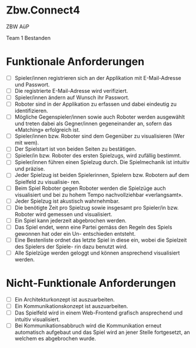 # Zbw.Connect4

ZBW AüP

Team 1 Bestanden

# Funktionale Anforderungen
- [ ] Spieler/innen registrieren sich an der Applikation mit E-Mail-Adresse und Passwort.
- [ ] Die registrierte E-Mail-Adresse wird verifiziert.
- [ ] Spieler/innen ändern auf Wunsch ihr Passwort.
- [ ] Roboter sind in der Applikation zu erfassen und dabei eindeutig zu identifizieren.
- [ ] Mögliche Gegenspieler/innen sowie auch Roboter werden ausgewählt und treten dabei als
Gegner/innen gegeneinander an, sofern das «Matching» erfolgreich ist.
- [ ] Spieler/innen bzw. Roboter sind dem Gegenüber zu visualisieren (Wer mit wem).
- [ ] Der Spielstart ist von beiden Seiten zu bestätigen.
- [ ] Spieler/in bzw. Roboter des ersten Spielzugs, wird zufällig bestimmt.
- [ ] Spieler/innen führen einen Spielzug durch. Die Spielmechanik ist intuitiv und präzise.
- [ ] Jeder Spielzug ist beiden Spielerinnen, Spielern bzw. Robotern auf dem Spielfeld zu visualisie-
ren.
- [ ] Beim Spiel Roboter gegen Roboter werden die Spielzüge auch visualisiert und bei zu hohem
Tempo nachvollziehbar «verlangsamt».
- [ ] Jeder Spielzug ist akustisch wahrnehmbar.
- [ ] Die benötigte Zeit pro Spielzug sowie insgesamt pro Spieler/in bzw. Roboter wird gemessen
und visualisiert.
- [ ] Ein Spiel kann jederzeit abgebrochen werden.
- [ ] Das Spiel endet, wenn eine Partei gemäss den Regeln des Spiels gewonnen hat oder ein Un-
entschieden entsteht.
- [ ] Eine Bestenliste ordnet das letzte Spiel in diese ein, wobei die Spielzeit des Spielers der Spiele-
rin dazu benutzt wird.
- [ ] Alle Spielzüge werden geloggt und können ansprechend visualisiert werden.

# Nicht-Funktionale Anforderungen
- [ ] Ein Architekturkonzept ist auszuarbeiten.
- [ ] Ein Kommunikationskonzept ist auszuarbeiten.
- [ ] Das Spielfeld wird in einem Web-Frontend grafisch ansprechend und intuitiv visualisiert.
- [ ] Bei Kommunikationsabbruch wird die Kommunikation erneut automatisch aufgebaut und das
Spiel wird an jener Stelle fortgesetzt, an welchem es abgebrochen wurde.
